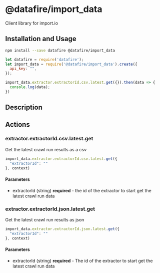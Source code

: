 # @datafire/import_data

Client library for import.io

## Installation and Usage
```bash
npm install --save datafire @datafire/import_data
```

```js
let datafire = require('datafire');
let import_data = require('@datafire/import_data').create({
  api_key: "",
});

import_data.extractor.extractorId.csv.latest.get({}).then(data => {
  console.log(data);
})
```

## Description


## Actions
### extractor.extractorId.csv.latest.get
Get the latest crawl run results as a csv


```js
import_data.extractor.extractorId.csv.latest.get({
  "extractorId": ""
}, context)
```

#### Parameters
* extractorId (string) **required** - the id of the extractor to start get the latest crawl run data

### extractor.extractorId.json.latest.get
Get the latest crawl run results as json


```js
import_data.extractor.extractorId.json.latest.get({
  "extractorId": ""
}, context)
```

#### Parameters
* extractorId (string) **required** - The id of the extractor to start get the latest crawl run data

